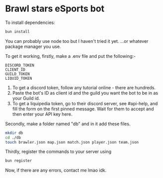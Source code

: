 # Brawl stars eSports bot

To install dependencies:

```bash
bun install
```

You can probably use node too but I haven't tried it yet.
...or whatever package manager you use.

To get it working, firstly, make a .env file and put the following:-

```dotenv
DISCORD_TOKEN
CLIENT_ID
GUILD_TOKEN
LIQUID_TOKEN
```

1. To get a discord token, follow any tutorial online - there are hundreds.
2. Paste the bot's ID as client id and the guild you want the bot to be in as your Guild id.
3. To get a liquipedia token, go to their discord server, see #api-help, and fill the form on the first pinned message. Wait for them to accept and then enter your API key here.

Secondly, make a folder named "db" and in it add these files.

```bash
mkdir db
cd ./db
touch brawler.json map.json match.json player.json team.json
```

Thirdly, register the commands to your server using

```bash
bun register
```

Now, if there are any errors, contact me lmao idk.
